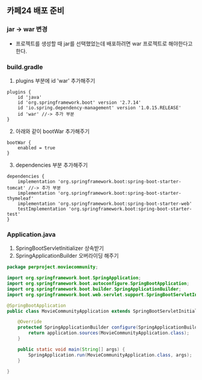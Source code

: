 ## 카페24 배포 준비

### jar -> war 변경
* 프로젝트를 생성할 때 jar를 선택했었는데 배포하려면 war 프로젝트로 해야한다고 한다.

### build.gradle
1. plugins 부분에 id 'war' 추가해주기

```
plugins {
	id 'java'
	id 'org.springframework.boot' version '2.7.14'
	id 'io.spring.dependency-management' version '1.0.15.RELEASE'
	id 'war' //-> 추가 부분
}
```

2. 아래와 같이 bootWar 추가해주기

```
bootWar {
	enabled = true
}
```

3. dependencies 부분 추가해주기

```
dependencies {
	implementation 'org.springframework.boot:spring-boot-starter-tomcat' //-> 추가 부분
	implementation 'org.springframework.boot:spring-boot-starter-thymeleaf'
	implementation 'org.springframework.boot:spring-boot-starter-web'
	testImplementation 'org.springframework.boot:spring-boot-starter-test'
}
```

### Application.java

1. SpringBootServletInitializer 상속받기
2. SpringApplicationBuilder 오버라이딩 해주기

```java
package perproject.moviecommunity;

import org.springframework.boot.SpringApplication;
import org.springframework.boot.autoconfigure.SpringBootApplication;
import org.springframework.boot.builder.SpringApplicationBuilder;
import org.springframework.boot.web.servlet.support.SpringBootServletInitializer;

@SpringBootApplication
public class MovieCommunityApplication extends SpringBootServletInitializer {

	@Override
	protected SpringApplicationBuilder configure(SpringApplicationBuilder application) {
		return application.sources(MovieCommunityApplication.class);
	}

	public static void main(String[] args) {
		SpringApplication.run(MovieCommunityApplication.class, args);
	}

}
```


